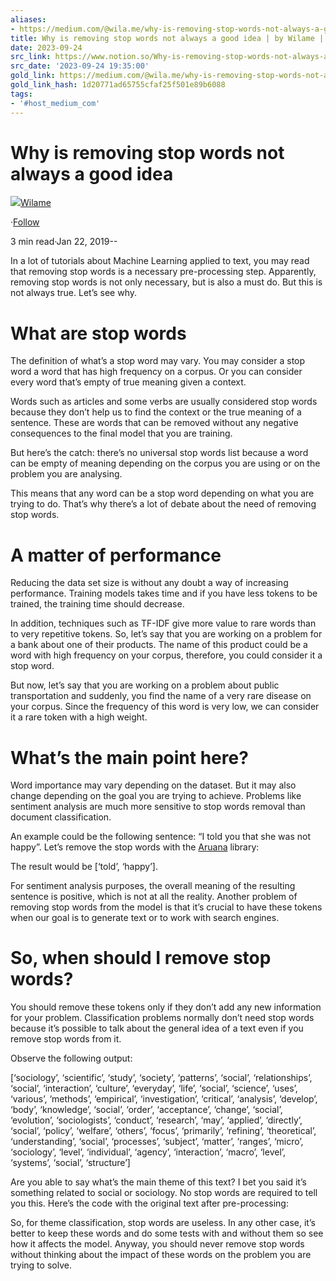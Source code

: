 ```yaml
---
aliases:
- https://medium.com/@wila.me/why-is-removing-stop-words-not-always-a-good-idea-c8d35bd77214
title: Why is removing stop words not always a good idea | by Wilame | Medium
date: 2023-09-24
src_link: https://www.notion.so/Why-is-removing-stop-words-not-always-a-good-idea-e97acbaaf76743949e6189b8960bc465
src_date: '2023-09-24 19:35:00'
gold_link: https://medium.com/@wila.me/why-is-removing-stop-words-not-always-a-good-idea-c8d35bd77214
gold_link_hash: 1d20771ad65755cfaf25f501e89b6088
tags:
- '#host_medium_com'
---
```


Why is removing stop words not always a good idea
=================================================

[![](https://miro.medium.com/v2/resize:fill:88:88/1*AWwqGajrmC45dcR7kq1v4w.jpeg)](/@wila.me?source=post_page-----c8d35bd77214--------------------------------)[Wilame](/@wila.me?source=post_page-----c8d35bd77214--------------------------------)

·[Follow](/m/signin?actionUrl=https%3A%2F%2Fmedium.com%2F_%2Fsubscribe%2Fuser%2F6666b353ec5&operation=register&redirect=https%3A%2F%2Fmedium.com%2F%40wila.me%2Fwhy-is-removing-stop-words-not-always-a-good-idea-c8d35bd77214&user=Wilame&userId=6666b353ec5&source=post_page-6666b353ec5----c8d35bd77214---------------------post_header-----------)

3 min read·Jan 22, 2019--

![]()In a lot of tutorials about Machine Learning applied to text, you may read that removing stop words is a necessary pre-processing step. Apparently, removing stop words is not only necessary, but is also a must do. But this is not always true. Let’s see why.

What are stop words
===================

The definition of what’s a stop word may vary. You may consider a stop word a word that has high frequency on a corpus. Or you can consider every word that’s empty of true meaning given a context.

Words such as articles and some verbs are usually considered stop words because they don’t help us to find the context or the true meaning of a sentence. These are words that can be removed without any negative consequences to the final model that you are training.

But here’s the catch: there’s no universal stop words list because a word can be empty of meaning depending on the corpus you are using or on the problem you are analysing.

This means that any word can be a stop word depending on what you are trying to do. That’s why there’s a lot of debate about the need of removing stop words.

A matter of performance
=======================

Reducing the data set size is without any doubt a way of increasing performance. Training models takes time and if you have less tokens to be trained, the training time should decrease.

In addition, techniques such as TF-IDF give more value to rare words than to very repetitive tokens. So, let’s say that you are working on a problem for a bank about one of their products. The name of this product could be a word with high frequency on your corpus, therefore, you could consider it a stop word.

But now, let’s say that you are working on a problem about public transportation and suddenly, you find the name of a very rare disease on your corpus. Since the frequency of this word is very low, we can consider it a rare token with a high weight.

What’s the main point here?
===========================

Word importance may vary depending on the dataset. But it may also change depending on the goal you are trying to achieve. Problems like sentiment analysis are much more sensitive to stop words removal than document classification.

An example could be the following sentence: “I told you that she was not happy”. Let’s remove the stop words with the [Aruana](https://pypi.org/project/Aruana/) library:

The result would be [‘told’, ‘happy’].

For sentiment analysis purposes, the overall meaning of the resulting sentence is positive, which is not at all the reality. Another problem of removing stop words from the model is that it’s crucial to have these tokens when our goal is to generate text or to work with search engines.

So, when should I remove stop words?
====================================

You should remove these tokens only if they don’t add any new information for your problem. Classification problems normally don’t need stop words because it’s possible to talk about the general idea of a text even if you remove stop words from it.

Observe the following output:

[‘sociology’, ‘scientific’, ‘study’, ‘society’, ‘patterns’, ‘social’, ‘relationships’, ‘social’, ‘interaction’, ‘culture’, ‘everyday’, ‘life’, ‘social’, ‘science’, ‘uses’, ‘various’, ‘methods’, ‘empirical’, ‘investigation’, ‘critical’, ‘analysis’, ‘develop’, ‘body’, ‘knowledge’, ‘social’, ‘order’, ‘acceptance’, ‘change’, ‘social’, ‘evolution’, ‘sociologists’, ‘conduct’, ‘research’, ‘may’, ‘applied’, ‘directly’, ‘social’, ‘policy’, ‘welfare’, ‘others’, ‘focus’, ‘primarily’, ‘refining’, ‘theoretical’, ‘understanding’, ‘social’, ‘processes’, ‘subject’, ‘matter’, ‘ranges’, ‘micro’, ‘sociology’, ‘level’, ‘individual’, ‘agency’, ‘interaction’, ‘macro’, ‘level’, ‘systems’, ‘social’, ‘structure’]

Are you able to say what’s the main theme of this text? I bet you said it’s something related to social or sociology. No stop words are required to tell you this. Here’s the code with the original text after pre-processing:

So, for theme classification, stop words are useless. In any other case, it’s better to keep these words and do some tests with and without them so see how it affects the model. Anyway, you should never remove stop words without thinking about the impact of these words on the problem you are trying to solve.